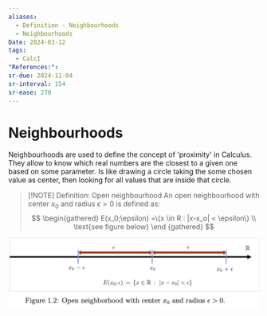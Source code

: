 ```yaml
---
aliases:
  - Definition - Neighbourhoods
  - Neighbourhoods
Date: 2024-03-12
tags:
  - CalcI
"References:": 
sr-due: 2024-11-04
sr-interval: 154
sr-ease: 270
---
```

# Neighbourhoods
Neighbourhoods are used to define the concept of 'proximity' in Calculus. They allow to know which real numbers are the closest to a given one based on some parameter. 
Is like drawing a circle taking the some chosen value as center, then looking for all values that are inside that circle.

> [!NOTE] Definition:  Open neighbourhood
> An open neighbourhood with center $x_0$ and radius $\epsilon > 0$ is defined as: 
$$
\begin{gathered}
E(x_0;\epsilon) =\{x \in R : |x-x_o| < \epsilon\} \\ \text{see figure below}
\end {gathered}
$$

![Pasted image 20240313214058](../99%20-%20Meta/0.%20Attachments/Pasted%20image%2020240313214058.png)
